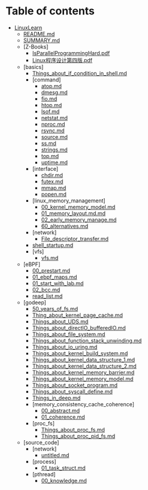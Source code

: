 # Table of contents

* [LinuxLearn](./README.md)
  * [README.md](README.md)
  * [SUMMARY.md](SUMMARY.md)
  * [Z-Books]
    * [IsParallelProgrammingHard.pdf](Z-Books/IsParallelProgrammingHard.pdf)
    * [Linux程序设计第四版.pdf](Z-Books/Linux程序设计第四版.pdf)
  * [basics]
    * [Things_about_if_condition_in_shell.md](basics/Things_about_if_condition_in_shell.md)
    * [command]
      * [atop.md](basics/command/atop.md)
      * [dmesg.md](basics/command/dmesg.md)
      * [fio.md](basics/command/fio.md)
      * [htop.md](basics/command/htop.md)
      * [lsof.md](basics/command/lsof.md)
      * [netstat.md](basics/command/netstat.md)
      * [nproc.md](basics/command/nproc.md)
      * [rsync.md](basics/command/rsync.md)
      * [source.md](basics/command/source.md)
      * [ss.md](basics/command/ss.md)
      * [strings.md](basics/command/strings.md)
      * [top.md](basics/command/top.md)
      * [uptime.md](basics/command/uptime.md)
    * [interface]
      * [chdir.md](basics/interface/chdir.md)
      * [futex.md](basics/interface/futex.md)
      * [mmap.md](basics/interface/mmap.md)
      * [popen.md](basics/interface/popen.md)
    * [linux_memory_management]
      * [00_kernel_memory_model.md](basics/linux_memory_management/00_kernel_memory_model.md)
      * [01_memory_layout.md.md](basics/linux_memory_management/01_memory_layout.md.md)
      * [02_early_memory_manage.md](basics/linux_memory_management/02_early_memory_manage.md)
      * [60_alternatives.md](basics/linux_memory_management/60_alternatives.md)
    * [network]
      * [File_descriptor_transfer.md](basics/network/File_descriptor_transfer.md)
    * [shell_startup.md](basics/shell_startup.md)
    * [vfs]
      * [vfs.md](basics/vfs/vfs.md)
  * [eBPF]
    * [00_prestart.md](eBPF/00_prestart.md)
    * [01_ebpf_maps.md](eBPF/01_ebpf_maps.md)
    * [01_start_with_lab.md](eBPF/01_start_with_lab.md)
    * [02_bcc.md](eBPF/02_bcc.md)
    * [read_list.md](eBPF/read_list.md)
  * [godeep]
    * [50_years_of_fs.md](godeep/50_years_of_fs.md)
    * [Thing_about_kernel_page_cache.md](godeep/Thing_about_kernel_page_cache.md)
    * [Things_about_UDS.md](godeep/Things_about_UDS.md)
    * [Things_about_directIO_bufferedIO.md](godeep/Things_about_directIO_bufferedIO.md)
    * [Things_about_file_system.md](godeep/Things_about_file_system.md)
    * [Things_about_function_stack_unwinding.md](godeep/Things_about_function_stack_unwinding.md)
    * [Things_about_io_uring.md](godeep/Things_about_io_uring.md)
    * [Things_about_kernel_build_system.md](godeep/Things_about_kernel_build_system.md)
    * [Things_about_kernel_data_structure_1.md](godeep/Things_about_kernel_data_structure_1.md)
    * [Things_about_kernel_data_structure_2.md](godeep/Things_about_kernel_data_structure_2.md)
    * [Things_about_kernel_memory_barrier.md](godeep/Things_about_kernel_memory_barrier.md)
    * [Things_about_kernel_memory_model.md](godeep/Things_about_kernel_memory_model.md)
    * [Things_about_socket_program.md](godeep/Things_about_socket_program.md)
    * [Things_about_syscall_define.md](godeep/Things_about_syscall_define.md)
    * [Things_in_deep.md](godeep/Things_in_deep.md)
    * [memory_consistency_cache_coherence]
      * [00_abstract.md](godeep/memory_consistency_cache_coherence/00_abstract.md)
      * [01_coherence.md](godeep/memory_consistency_cache_coherence/01_coherence.md)
    * [proc_fs]
      * [Things_about_proc_fs.md](godeep/proc_fs/Things_about_proc_fs.md)
      * [Things_about_proc_pid_fs.md](godeep/proc_fs/Things_about_proc_pid_fs.md)
  * [source_code]
    * [network]
      * [untitled.md](source_code/network/untitled.md)
    * [process]
      * [01_task_struct.md](source_code/process/01_task_struct.md)
    * [pthread]
      * [00_knowledge.md](source_code/pthread/00_knowledge.md)